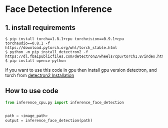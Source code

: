 # Face Detection Inference

## 1. install requirements
```shell
$ pip install torch==1.8.1+cpu torchvision==0.9.1+cpu torchaudio==0.8.1 -f https://download.pytorch.org/whl/torch_stable.html
$ python -m pip install detectron2 -f https://dl.fbaipublicfiles.com/detectron2/wheels/cpu/torch1.8/index.html
$ pip install opencv-python
```
If you want to use this code in gpu then install gpu version detectron, and torch from 
[detectron2 Installation](https://detectron2.readthedocs.io/en/latest/tutorials/install.html?highlight=cuda)

## How to use code
```python
from inference_cpu.py import inference_face_detection


path = <image_path>
output = inference_face_detection(path)
```